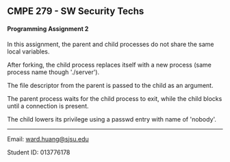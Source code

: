 ## CMPE 279 - SW Security Techs

#### Programming Assignment 2

In this assignment, the parent and child processes do not share the same local variables.

After forking, the child process replaces itself with a new process (same process name though './server').

The file descriptor from the parent is passed to the child as an argument.

The parent process waits for the child process to exit, while the child blocks until a connection is present.

The child lowers its privilege using a passwd entry with name of 'nobody'.

---

Email: ward.huang@sjsu.edu

Student ID: 013776178
